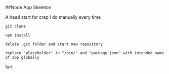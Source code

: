 ##Node App Skeleton

A head start for crap I do manually every time

```git clone```

```npm install```

```delete .git folder and start new repository```

```replace "placeholder" in "/bin/" and "package.json" with intended name of app globally```

fart